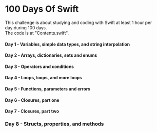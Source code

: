 # 100 Days Of Swift
This challenge is about studying and coding with Swift at least 1 hour per day during 100 days.<br>
The code is at "Contents.swift".

#### Day 1 - Variables, simple data types, and string interpolation

#### Day 2 - Arrays, dictionaries, sets and enums

#### Day 3 - Operators and conditions

#### Day 4 - Loops, loops, and more loops

#### Day 5 - Functions, parameters and errors

#### Day 6 - Closures, part one

#### Day 7 - Closures, part two

### Day 8 - Structs, properties, and methods
